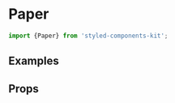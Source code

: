 # Paper
```js
import {Paper} from 'styled-components-kit';
```

## Examples
<!-- STORY -->

## Props

